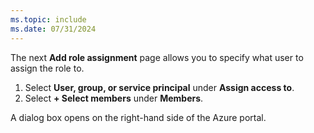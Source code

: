 ```yaml
---
ms.topic: include
ms.date: 07/31/2024
---
```

The next **Add role assignment** page allows you to specify what user to assign the role to.

1. Select **User, group, or service principal** under **Assign access to**.
1. Select **+ Select members** under **Members**.

A dialog box opens on the right-hand side of the Azure portal.
